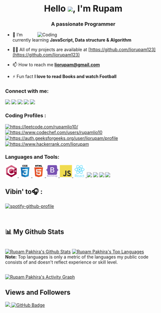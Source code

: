 <h1 align="center">Hello <img src="https://raw.githubusercontent.com/MartinHeinz/MartinHeinz/master/wave.gif" width="30px">, I'm Rupam</h1>
<h3 align="center">A passionate Programmer</h3>

<img align="right" alt="Coding" width="400" src="https://media.giphy.com/media/qgQUggAC3Pfv687qPC/giphy.gif">

- 🌱 I’m currently learning **JavaScript, Data structure & Algorithm**

- 👨‍💻 All of my projects are available at [https://github.com/liorupam123](https://github.com/liorupam123)

- 📫 How to reach me **liorupam@gmail.com**

- ⚡ Fun fact **I love to read Books and watch Football**

<h3 align="left">Connect with me:</h3>
<p align="left">
<a href = "https://www.linkedin.com/in/rupam-pakhira-250b2b1bb/"><img src="https://img.icons8.com/fluent/48/000000/linkedin.png"/></a>
<a href = "https://twitter.com/rupam_lio"><img src="https://img.icons8.com/fluent/48/000000/twitter.png"/></a>
<a href = "https://www.instagram.com/liorupam/"><img src="https://img.icons8.com/fluent/48/000000/instagram-new.png"/></a>
<a href = "https://www.facebook.com/rupam.pakhira.33/"><img src="https://img.icons8.com/fluency/48/000000/facebook-new.png"/></a>
<a href=  "https://open.spotify.com/user/yn5gv9ixnr4iwghlmgfz0cag4"><img src="https://img.icons8.com/fluency/48/000000/spotify.png"/></a>

</p>

<h3 align="left">Coding Profiles :</h3>
<p align="left">
<a href="https://leetcode.com/rupamlio10/" target="_blank" ><img align="center" src="https://raw.githubusercontent.com/rahuldkjain/github-profile-readme-generator/master/src/images/icons/Social/leet-code.svg" alt="https://leetcode.com/rupamlio10/" height="30" width="40" /></a>
<a href="https://www.codechef.com/users/rupamlio10" target="_blank" ><img align="center" src="https://img.icons8.com/fluency/48/000000/codechef.png" alt="https://www.codechef.com/users/rupamlio10" height="30" width="40" /></a>
<a href="https://auth.geeksforgeeks.org/user/liorupam/profile" target="_blank" ><img align="center" src="https://img.icons8.com/color/48/000000/GeeksforGeeks.png" alt="https://auth.geeksforgeeks.org/user/liorupam/profile" /></a>
<a href="https://www.hackerrank.com/liorupam" target="_blank" ><img align="center" src="https://img.icons8.com/external-tal-revivo-shadow-tal-revivo/36/000000/external-hackerrank-is-a-technology-company-that-focuses-on-competitive-programming-logo-shadow-tal-revivo.png" alt="https://www.hackerrank.com/liorupam" /></a>


</p>

<h3 align="left">Languages and Tools:</h3>
<p align="left">  <a href="https://www.w3schools.com/cpp/" target="_blank" rel="noreferrer"> <img src="https://raw.githubusercontent.com/devicons/devicon/master/icons/cplusplus/cplusplus-original.svg" alt="cplusplus" width="40" height="40"/> </a> <a href="https://www.w3schools.com/css/" target="_blank" rel="noreferrer"> <img src="https://raw.githubusercontent.com/devicons/devicon/master/icons/css3/css3-original-wordmark.svg" alt="css3" width="40" height="40"/> </a> <a href="https://www.w3.org/html/" target="_blank" rel="noreferrer"> <img src="https://raw.githubusercontent.com/devicons/devicon/master/icons/html5/html5-original-wordmark.svg" alt="html5" width="40" height="40"/> </a>
<a href="https://getbootstrap.com" target="_blank" rel="noreferrer"> <img src="https://raw.githubusercontent.com/devicons/devicon/master/icons/bootstrap/bootstrap-plain-wordmark.svg" alt="bootstrap" width="40" height="40"/> </a> <a href="https://developer.mozilla.org/en-US/docs/Web/JavaScript" target="_blank" rel="noreferrer"> <img src="https://raw.githubusercontent.com/devicons/devicon/master/icons/javascript/javascript-original.svg" alt="javascript" width="40" height="40"/> </a> <a href="https://reactjs.org/" target="_blank" rel="noreferrer"> <img src="https://raw.githubusercontent.com/devicons/devicon/master/icons/react/react-original-wordmark.svg" alt="react" width="40" height="40"/> </a> <img src="https://img.icons8.com/fluency/42/000000/visual-studio-code-2019.png"/> <img src="https://img.icons8.com/fluency/42/000000/sublime-text.png"/> <img src="https://img.icons8.com/color/42/000000/notion--v1.png"/> <img src="https://img.icons8.com/color/44/000000/ms-one-note.png"/> </p>

## Vibin' to🎧 :

[![spotify-github-profile](https://spotify-github-profile.vercel.app/api/view?uid=yn5gv9ixnr4iwghlmgfz0cag4&cover_image=true&theme=natemoo-re&bar_color=53b14f&bar_color_cover=false)](https://spotify-github-profile.vercel.app/api/view?uid=yn5gv9ixnr4iwghlmgfz0cag4&redirect=true)


<br/>

## 📊 My Github Stats

  <br/>
    <a href="https://github.com/liorupam123/github-readme-stats"><img alt="Rupam Pakhira's Github Stats" src="https://github-readme-stats.vercel.app/api?username=liorupam123&show_icons=true&count_private=true&theme=react&hide_border=true&bg_color=0D1117" /></a>
  <a href="https://github.com/liorupam123/github-readme-stats"><img alt="Rupam Pakhira's Top Languages" src="https://github-readme-stats.vercel.app/api/top-langs/?username=liorupam123&langs_count=8&count_private=true&layout=compact&theme=react&hide_border=true&bg_color=0D1117" /></a>
  <br/>
  <b>Note:</b> Top languages is only a metric of the languages my public code consists of and doesn't reflect experience or skill level.


<br/>
<br/>

<a href="https://github.com/liorupam123/github-readme-activity-graph"><img alt="Rupam Pakhira's Activity Graph" src="https://activity-graph.herokuapp.com/graph?username=liorupam123&bg_color=0D1117&color=5BCDEC&line=5BCDEC&point=FFFFFF&hide_border=true" /></a>

## Views and Followers
<a href="https://github.com/Meghna-DAS/github-profile-views-counter">
    <img src="https://komarev.com/ghpvc/?username=liorupam123">
</a>
<a href="https://github.com/liorupam123?tab=followers"><img src="https://img.shields.io/github/followers/liorupam123?label=Followers&style=social" alt="GitHub Badge"></a>
